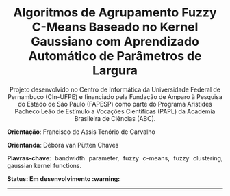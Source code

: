 <h1 align="center"> Algoritmos de Agrupamento Fuzzy C-Means Baseado no Kernel Gaussiano com Aprendizado Automático de Parâmetros de Largura </h1>

<p align="center"> Projeto desenvolvido no Centro de Informática da Universidade Federal de Pernambuco (CIn-UFPE) e financiado pela Fundação de Amparo à Pesquisa do Estado de São Paulo (FAPESP) como parte do Programa Aristides Pacheco Leão de Estímulo a Vocações Científicas (PAPL) da Academia Brasileira de Ciências (ABC). </p>
<p align="justify"><strong>Orientação</strong>: Francisco de Assis Tenório de Carvalho </p>
<p align="justify"><strong>Orientanda</strong>: Débora van Pütten Chaves </p>
<p align="justify"><strong>Plavras-chave</strong>: 	bandwidth parameter, fuzzy c-means, fuzzy clustering, gaussian kernel functions.
<p align="justify"><strong>Status: Em desenvolvimento :warning:
<hr>


